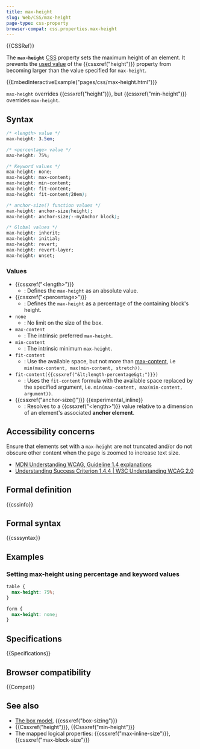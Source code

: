 ```yaml
---
title: max-height
slug: Web/CSS/max-height
page-type: css-property
browser-compat: css.properties.max-height
---
```


{{CSSRef}}

The **`max-height`** [CSS](/en-US/docs/Web/CSS) property sets the maximum height of an element. It prevents the [used value](/en-US/docs/Web/CSS/used_value) of the {{cssxref("height")}} property from becoming larger than the value specified for `max-height`.

{{EmbedInteractiveExample("pages/css/max-height.html")}}

`max-height` overrides {{cssxref("height")}}, but {{cssxref("min-height")}} overrides `max-height`.

## Syntax

```css
/* <length> value */
max-height: 3.5em;

/* <percentage> value */
max-height: 75%;

/* Keyword values */
max-height: none;
max-height: max-content;
max-height: min-content;
max-height: fit-content;
max-height: fit-content(20em);

/* anchor-size() function values */
max-height: anchor-size(height);
max-height: anchor-size(--myAnchor block);

/* Global values */
max-height: inherit;
max-height: initial;
max-height: revert;
max-height: revert-layer;
max-height: unset;
```

### Values

- {{cssxref("&lt;length&gt;")}}
  - : Defines the `max-height` as an absolute value.
- {{cssxref("&lt;percentage&gt;")}}
  - : Defines the `max-height` as a percentage of the containing block's height.
- `none`
  - : No limit on the size of the box.
- `max-content`
  - : The intrinsic preferred `max-height`.
- `min-content`
  - : The intrinsic minimum `max-height`.
- `fit-content`
  - : Use the available space, but not more than [max-content](/en-US/docs/Web/CSS/max-content), i.e `min(max-content, max(min-content, stretch))`.
- `fit-content({{cssxref("&lt;length-percentage&gt;")}})`
  - : Uses the `fit-content` formula with the available space replaced by the specified argument, i.e. `min(max-content, max(min-content, argument))`.
- {{cssxref("anchor-size()")}} {{experimental_inline}}
  - : Resolves to a {{cssxref("&lt;length&gt;")}} value relative to a dimension of an element's associated **anchor element**.

## Accessibility concerns

Ensure that elements set with a `max-height` are not truncated and/or do not obscure other content when the page is zoomed to increase text size.

- [MDN Understanding WCAG, Guideline 1.4 explanations](/en-US/docs/Web/Accessibility/Understanding_WCAG/Perceivable#guideline_1.4_make_it_easier_for_users_to_see_and_hear_content_including_separating_foreground_from_background)
- [Understanding Success Criterion 1.4.4 | W3C Understanding WCAG 2.0](https://www.w3.org/TR/UNDERSTANDING-WCAG20/visual-audio-contrast-scale.html)

## Formal definition

{{cssinfo}}

## Formal syntax

{{csssyntax}}

## Examples

### Setting max-height using percentage and keyword values

```css
table {
  max-height: 75%;
}

form {
  max-height: none;
}
```

## Specifications

{{Specifications}}

## Browser compatibility

{{Compat}}

## See also

- [The box model](/en-US/docs/Web/CSS/CSS_box_model/Introduction_to_the_CSS_box_model), {{cssxref("box-sizing")}}
- {{Cssxref("height")}}, {{Cssxref("min-height")}}
- The mapped logical properties: {{cssxref("max-inline-size")}}, {{cssxref("max-block-size")}}
